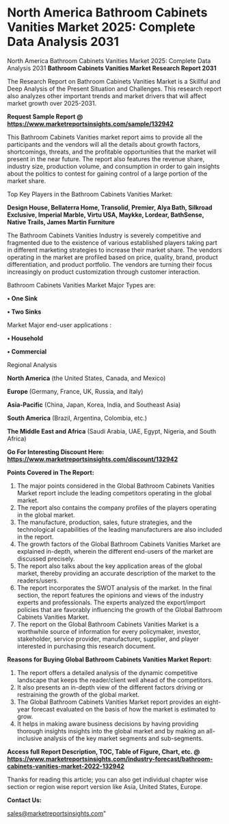 # North America Bathroom Cabinets Vanities Market 2025: Complete Data Analysis 2031
 North America Bathroom Cabinets Vanities Market 2025: Complete Data Analysis 2031
<strong>Bathroom Cabinets Vanities Market Research Report 2031</strong>

The Research Report on Bathroom Cabinets Vanities Market is a Skillful and Deep Analysis of the Present Situation and Challenges. This research report also analyzes other important trends and market drivers that will affect market growth over 2025-2031.

<strong>Request Sample Report @ <a href=https://www.marketreportsinsights.com/sample/132942>https://www.marketreportsinsights.com/sample/132942</a></strong>

This Bathroom Cabinets Vanities market report aims to provide all the participants and the vendors will all the details about growth factors, shortcomings, threats, and the profitable opportunities that the market will present in the near future. The report also features the revenue share, industry size, production volume, and consumption in order to gain insights about the politics to contest for gaining control of a large portion of the market share.

Top Key Players in the Bathroom Cabinets Vanities Market:

<strong>Design House, Bellaterra Home, Transolid, Premier, Alya Bath, Silkroad Exclusive, Imperial Marble, Virtu USA, Maykke, Lordear, BathSense, Native Trails, James Martin Furniture</strong>

The Bathroom Cabinets Vanities Industry is severely competitive and fragmented due to the existence of various established players taking part in different marketing strategies to increase their market share. The vendors operating in the market are profiled based on price, quality, brand, product differentiation, and product portfolio. The vendors are turning their focus increasingly on product customization through customer interaction.

Bathroom Cabinets Vanities Market Major Types are:

<strong>• One Sink

• Two Sinks</strong>

Market Major end-user applications :

<strong>• Household

• Commercial</strong>

Regional Analysis

</u><strong><b>North America</b></strong> (the United States, Canada, and Mexico)

<strong><b>Europe </b></strong>(Germany, France, UK, Russia, and Italy)

<strong><b>Asia-Pacific</b></strong> (China, Japan, Korea, India, and Southeast Asia)

<strong><b>South America</b></strong> (Brazil, Argentina, Colombia, etc.)

<strong><b>The Middle East and Africa</b></strong> (Saudi Arabia, UAE, Egypt, Nigeria, and South Africa)

<strong>Go For Interesting Discount Here: <a href=https://www.marketreportsinsights.com/discount/132942>https://www.marketreportsinsights.com/discount/132942</a></strong>

<strong>Points Covered in The Report:</strong>
<ol>
  <li>The major points considered in the Global Bathroom Cabinets Vanities Market report include the leading competitors operating in the global market.</li>
  <li>The report also contains the company profiles of the players operating in the global market.</li>
  <li>The manufacture, production, sales, future strategies, and the technological capabilities of the leading manufacturers are also included in the report.</li>
  <li>The growth factors of the Global Bathroom Cabinets Vanities Market are explained in-depth, wherein the different end-users of the market are discussed precisely.</li>
  <li>The report also talks about the key application areas of the global market, thereby providing an accurate description of the market to the readers/users.</li>
  <li>The report incorporates the SWOT analysis of the market. In the final section, the report features the opinions and views of the industry experts and professionals. The experts analyzed the export/import policies that are favorably influencing the growth of the Global Bathroom Cabinets Vanities Market.</li>
  <li>The report on the Global Bathroom Cabinets Vanities Market is a worthwhile source of information for every policymaker, investor, stakeholder, service provider, manufacturer, supplier, and player interested in purchasing this research document.</li>
</ol>
<strong>Reasons for Buying Global Bathroom Cabinets Vanities Market Report:</strong>

<ol>
  <li>The report offers a detailed analysis of the dynamic competitive landscape that keeps the reader/client well ahead of the competitors.</li>
  <li>It also presents an in-depth view of the different factors driving or restraining the growth of the global market.</li>
  <li>The Global Bathroom Cabinets Vanities Market report provides an eight-year forecast evaluated on the basis of how the market is estimated to grow.</li>
  <li>It helps in making aware business decisions by having providing thorough insights insights into the global market and by making an all-inclusive analysis of the key market segments and sub-segments.</li>
</ol>
<strong>Access full Report Description, TOC, Table of Figure, Chart, etc. @ <a href=https://www.marketreportsinsights.com/industry-forecast/bathroom-cabinets-vanities-market-2022-132942>https://www.marketreportsinsights.com/industry-forecast/bathroom-cabinets-vanities-market-2022-132942</a></strong>


Thanks for reading this article; you can also get individual chapter wise section or region wise report version like Asia, United States, Europe.

<strong>Contact Us:</strong>

sales@marketreportsinsights.com"
